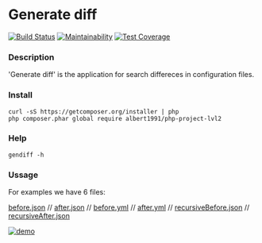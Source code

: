 # Generate diff
[![Build Status](https://travis-ci.org/Gumarov1991/php-project-lvl1.svg?branch=master)](https://travis-ci.org/Gumarov1991/php-project-lvl2)
[![Maintainability](https://api.codeclimate.com/v1/badges/bcde362de2d160e40d48/maintainability)](https://codeclimate.com/github/Gumarov1991/php-project-lvl2/maintainability)
[![Test Coverage](https://api.codeclimate.com/v1/badges/bcde362de2d160e40d48/test_coverage)](https://codeclimate.com/github/Gumarov1991/php-project-lvl2/test_coverage)
### Description
'Generate diff' is the application for search differeces in configuration files.

### Install
```
curl -sS https://getcomposer.org/installer | php
php composer.phar global require albert1991/php-project-lvl2
```
### Help
```
gendiff -h
```
### Ussage

For examples we have 6 files:

[before.json](https://github.com/Gumarov1991/php-project-lvl2/blob/master/tests/fixtures/before.json) //
[after.json](https://github.com/Gumarov1991/php-project-lvl2/blob/master/tests/fixtures/after.json) //
[before.yml](https://github.com/Gumarov1991/php-project-lvl2/blob/master/tests/fixtures/before.yml) //
[after.yml](https://github.com/Gumarov1991/php-project-lvl2/blob/master/tests/fixtures/after.yml) //
[recursiveBefore.json](https://github.com/Gumarov1991/php-project-lvl2/blob/master/tests/fixtures/recursiveBefore.json) //
[recursiveAfter.json](https://github.com/Gumarov1991/php-project-lvl2/blob/master/tests/fixtures/recursiveAfter.json)

[![demo](https://asciinema.org/a/McrdGLRJ5OZkSWkD1Nd56wCo8.svg)](https://asciinema.org/a/McrdGLRJ5OZkSWkD1Nd56wCo8?autoplay=1)